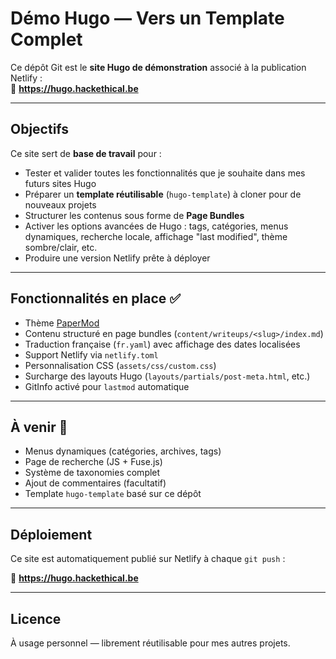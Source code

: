 # Démo Hugo — Vers un Template Complet

Ce dépôt Git est le **site Hugo de démonstration** associé à la publication Netlify :  
📍 **https://hugo.hackethical.be**

---

## Objectifs

Ce site sert de **base de travail** pour :

- Tester et valider toutes les fonctionnalités que je souhaite dans mes futurs sites Hugo
- Préparer un **template réutilisable** (`hugo-template`) à cloner pour de nouveaux projets
- Structurer les contenus sous forme de **Page Bundles**
- Activer les options avancées de Hugo : tags, catégories, menus dynamiques, recherche locale, affichage "last modified", thème sombre/clair, etc.
- Produire une version Netlify prête à déployer

---

## Fonctionnalités en place ✅

- Thème [PaperMod](https://github.com/adityatelange/hugo-PaperMod)
- Contenu structuré en page bundles (`content/writeups/<slug>/index.md`)
- Traduction française (`fr.yaml`) avec affichage des dates localisées
- Support Netlify via `netlify.toml`
- Personnalisation CSS (`assets/css/custom.css`)
- Surcharge des layouts Hugo (`layouts/partials/post-meta.html`, etc.)
- GitInfo activé pour `lastmod` automatique

---

## À venir 🚧

- Menus dynamiques (catégories, archives, tags)
- Page de recherche (JS + Fuse.js)
- Système de taxonomies complet
- Ajout de commentaires (facultatif)
- Template `hugo-template` basé sur ce dépôt

---

## Déploiement

Ce site est automatiquement publié sur Netlify à chaque `git push` :

🔗 **https://hugo.hackethical.be**

---

## Licence

À usage personnel — librement réutilisable pour mes autres projets.

